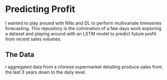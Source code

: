 # Predicting Profit

I wanted to play around with NNs and DL to perform multivariate timeseries forecasting. This repository is the culmination of a few days work exploring a dataset and playing around with an LSTM model to predict future profit from recent sales volumes.

## The Data

I aggregated data from a chinese supermarket detailing produce sales from the last 3 years down to the daily level.
